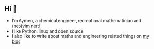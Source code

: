 ## Hi 👋

* I’m Aymen, a chemical engineer, recreational mathematician and (neo)vim nerd  
* I like Python, linux and open source  
* I also like to write about maths and engineering related things on [my blog](https://aymenhafeez.github.io/)  

<!---
aymenhafeez/aymenhafeez is a ✨ special ✨ repository because its `README.md` (this file) appears on your GitHub profile.
You can click the Preview link to take a look at your changes.
--->
